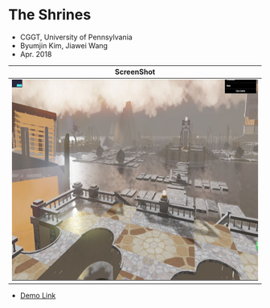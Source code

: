# The Shrines
* CGGT, University of Pennsylvania
* Byumjin Kim, Jiawei Wang
* Apr. 2018

|**ScreenShot**|
|---|
|<img src="./results/01.JPG" width="800" height="400">|

* [Demo Link](https://byumjin.github.io/Procedural-Final/)
